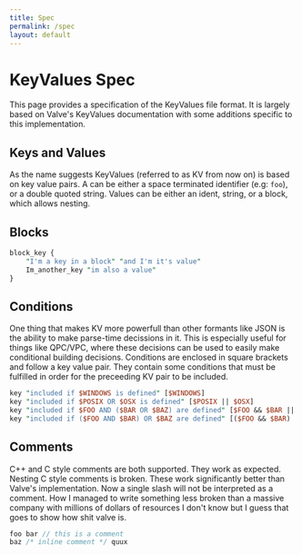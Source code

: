 ```yaml
---
title: Spec
permalink: /spec
layout: default
---
```

# KeyValues Spec

This page provides a specification of the KeyValues file format. It is largely based on
Valve's KeyValues documentation with some additions specific to this implementation.

## Keys and Values

As the name suggests KeyValues (referred to as KV from now on) is based on key value pairs.
A can be either a space terminated identifier (e.g: `foo`), or a double quoted string. Values
can be either an ident, string, or a block, which allows nesting.

## Blocks

```pl
block_key {
    "I'm a key in a block" "and I'm it's value"
    Im_another_key "im also a value"
}
```

## Conditions

One thing that makes KV more powerfull than other formants like JSON is the ability to make
parse-time decissions in it. This is especially useful for things like QPC/VPC, where these
decisions can be used to easily make conditional building decisions. Conditions are enclosed
in square brackets and follow a key value pair. They contain some conditions that must be
fulfilled in order for the preceeding KV pair to be included.

```pl
key "included if $WINDOWS is defined" [$WINDOWS]
key "included if $POSIX OR $OSX is defined" [$POSIX || $OSX]
key "included if $FOO AND ($BAR OR $BAZ) are defined" [$FOO && $BAR || $BAZ]
key "included if ($FOO AND $BAR) OR $BAZ are defined" [($FOO && $BAR) || $BAZ]
```

## Comments

C++ and C style comments are both supported. They work as expected. Nesting C style comments
is broken. These work significantly better than Valve's implementation. Now a single slash
will not be interpreted as a comment. How I managed to write something less broken than a
massive company with millions of dollars of resources I don't know but I guess that goes to
show how shit valve is.

```cpp
foo bar // this is a comment
baz /* inline comment */ quux
```
